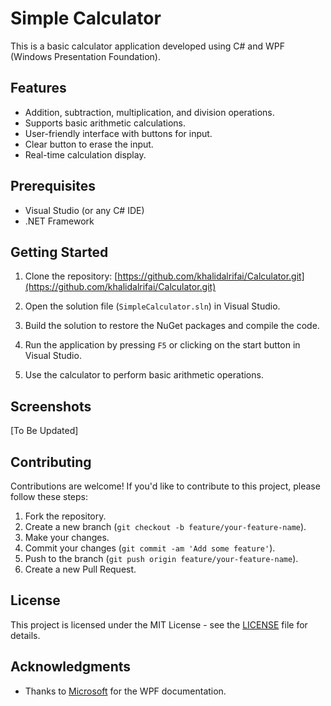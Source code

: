# Simple Calculator

This is a basic calculator application developed using C# and WPF (Windows Presentation Foundation).

## Features

- Addition, subtraction, multiplication, and division operations.
- Supports basic arithmetic calculations.
- User-friendly interface with buttons for input.
- Clear button to erase the input.
- Real-time calculation display.

## Prerequisites

- Visual Studio (or any C# IDE)
- .NET Framework

## Getting Started

1. Clone the repository: [https://github.com/khalidalrifai/Calculator.git](https://github.com/khalidalrifai/Calculator.git)

2. Open the solution file (`SimpleCalculator.sln`) in Visual Studio.

3. Build the solution to restore the NuGet packages and compile the code.

4. Run the application by pressing `F5` or clicking on the start button in Visual Studio.

5. Use the calculator to perform basic arithmetic operations.

## Screenshots

[To Be Updated]

## Contributing

Contributions are welcome! If you'd like to contribute to this project, please follow these steps:

1. Fork the repository.
2. Create a new branch (`git checkout -b feature/your-feature-name`).
3. Make your changes.
4. Commit your changes (`git commit -am 'Add some feature'`).
5. Push to the branch (`git push origin feature/your-feature-name`).
6. Create a new Pull Request.

## License

This project is licensed under the MIT License - see the [LICENSE](https://docs.github.com/en/repositories/managing-your-repositorys-settings-and-features/customizing-your-repository/licensing-a-repository) file for details.

## Acknowledgments

- Thanks to [Microsoft](https://docs.microsoft.com/en-us/dotnet/framework/wpf/getting-started/walkthrough-my-first-wpf-desktop-application) for the WPF documentation.
